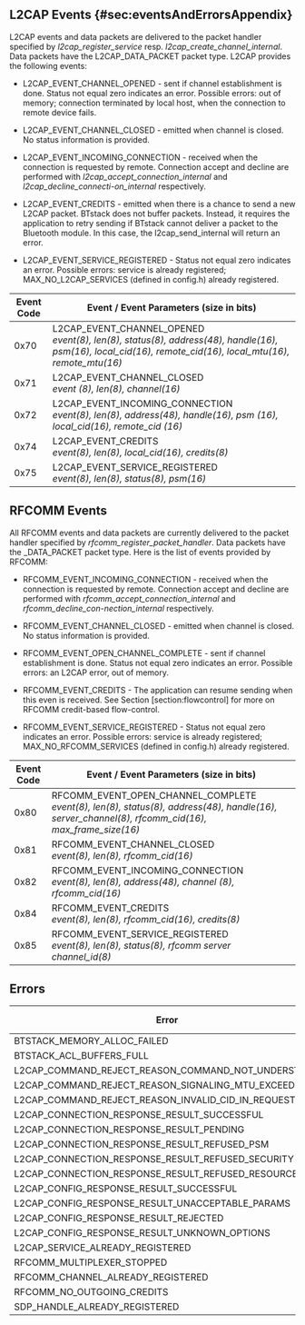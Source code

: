 
## L2CAP Events {#sec:eventsAndErrorsAppendix}

L2CAP events and data packets are delivered to the packet handler
specified by *l2cap_register_service* resp.
*l2cap_create_channel_internal*. Data packets have the
L2CAP_DATA_PACKET packet type. L2CAP provides the following events:

-   L2CAP_EVENT_CHANNEL_OPENED - sent if channel establishment is
    done. Status not equal zero indicates an error. Possible errors: out
    of memory; connection terminated by local host, when the connection
    to remote device fails.

-   L2CAP_EVENT_CHANNEL_CLOSED - emitted when channel is closed. No
    status information is provided.

-   L2CAP_EVENT_INCOMING_CONNECTION - received when the connection is
    requested by remote. Connection accept and decline are performed
    with *l2cap_accept_connection_internal* and
    *l2cap_decline_connecti-on_internal* respectively.

-   L2CAP_EVENT_CREDITS - emitted when there is a chance to send a new
    L2CAP packet. BTstack does not buffer packets. Instead, it requires
    the application to retry sending if BTstack cannot deliver a packet
    to the Bluetooth module. In this case, the l2cap_send_internal
    will return an error.

-   L2CAP_EVENT_SERVICE_REGISTERED - Status not equal zero indicates
    an error. Possible errors: service is already registered;
    MAX_NO_L2CAP_SERVICES (defined in config.h) already registered.



Event Code |Event / Event Parameters (size in bits) 
-----------|----------------------------------------
0x70 | L2CAP_EVENT_CHANNEL_OPENED<br/> *event(8), len(8), status(8), address(48), handle(16), psm(16), local_cid(16), remote_cid(16), local_mtu(16), remote_mtu(16)*  
0x71 | L2CAP_EVENT_CHANNEL_CLOSED<br/> *event (8), len(8), channel(16)* 
0x72 | L2CAP_EVENT_INCOMING_CONNECTION<br/> *event(8), len(8), address(48), handle(16), psm (16), local_cid(16), remote_cid (16)* 
0x74 | L2CAP_EVENT_CREDITS<br/> *event(8), len(8), local_cid(16), credits(8)*
0x75 | L2CAP_EVENT_SERVICE_REGISTERED</br> *event(8), len(8), status(8), psm(16)* 


## RFCOMM Events

All RFCOMM events and data packets are currently delivered to the packet
handler specified by *rfcomm_register_packet_handler*. Data packets
have the _DATA_PACKET packet type. Here is the list of events provided
by RFCOMM:

-   RFCOMM_EVENT_INCOMING_CONNECTION - received when the connection
    is requested by remote. Connection accept and decline are performed
    with *rfcomm_accept_connection_internal* and
    *rfcomm_decline_con-nection_internal* respectively.

-   RFCOMM_EVENT_CHANNEL_CLOSED - emitted when channel is closed. No
    status information is provided.

-   RFCOMM_EVENT_OPEN_CHANNEL_COMPLETE - sent if channel
    establishment is done. Status not equal zero indicates an error.
    Possible errors: an L2CAP error, out of memory.

-   RFCOMM_EVENT_CREDITS - The application can resume sending when
    this even is received. See Section [section:flowcontrol] for more on
    RFCOMM credit-based flow-control.

-   RFCOMM_EVENT_SERVICE_REGISTERED - Status not equal zero indicates
    an error. Possible errors: service is already registered;
    MAX_NO_RFCOMM_SERVICES (defined in config.h) already registered.


Event Code |Event / Event Parameters (size in bits) 
-----------|----------------------------------------
0x80 | RFCOMM_EVENT_OPEN_CHANNEL_COMPLETE<br/> *event(8), len(8), status(8), address(48), handle(16), server_channel(8), rfcomm_cid(16), max_frame_size(16)*
0x81 | RFCOMM_EVENT_CHANNEL_CLOSED<br/> *event(8), len(8), rfcomm_cid(16)*
0x82 | RFCOMM_EVENT_INCOMING_CONNECTION<br/> *event(8), len(8), address(48), channel (8), rfcomm_cid(16)*
0x84 | RFCOMM_EVENT_CREDITS<br/> *event(8), len(8), rfcomm_cid(16), credits(8)*
0x85 | RFCOMM_EVENT_SERVICE_REGISTERED<br/> *event(8), len(8), status(8), rfcomm server channel_id(8)*


## Errors

Error                                                                   |    Error Code
------------------------------------------------------------------------|-------------------
BTSTACK_MEMORY_ALLOC_FAILED | 0x56
BTSTACK_ACL_BUFFERS_FULL | 0x57
L2CAP_COMMAND_REJECT_REASON_COMMAND_NOT_UNDERSTOOD | 0x60
L2CAP_COMMAND_REJECT_REASON_SIGNALING_MTU_EXCEEDED | 0x61
L2CAP_COMMAND_REJECT_REASON_INVALID_CID_IN_REQUEST | 0x62
L2CAP_CONNECTION_RESPONSE_RESULT_SUCCESSFUL | 0x63
L2CAP_CONNECTION_RESPONSE_RESULT_PENDING | 0x64
L2CAP_CONNECTION_RESPONSE_RESULT_REFUSED_PSM | 0x65
L2CAP_CONNECTION_RESPONSE_RESULT_REFUSED_SECURITY | 0x66
L2CAP_CONNECTION_RESPONSE_RESULT_REFUSED_RESOURCES | 0x65
L2CAP_CONFIG_RESPONSE_RESULT_SUCCESSFUL | 0x66
L2CAP_CONFIG_RESPONSE_RESULT_UNACCEPTABLE_PARAMS | 0x67
L2CAP_CONFIG_RESPONSE_RESULT_REJECTED | 0x68
L2CAP_CONFIG_RESPONSE_RESULT_UNKNOWN_OPTIONS | 0x69
L2CAP_SERVICE_ALREADY_REGISTERED | 0x6a
RFCOMM_MULTIPLEXER_STOPPED | 0x70
RFCOMM_CHANNEL_ALREADY_REGISTERED | 0x71
RFCOMM_NO_OUTGOING_CREDITS | 0x72
SDP_HANDLE_ALREADY_REGISTERED | 0x80


